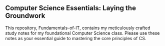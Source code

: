 ## Computer Science Essentials: Laying the Groundwork

This repository, Fundamentals-of-IT, contains my meticulously crafted study notes for my foundational Computer Science class. Please use these notes as your essential guide to mastering the core principles of CS.
